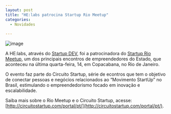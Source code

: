 ```yaml
---
layout: post
title: "HE:labs patrocina Startup Rio Meetup"
categories:
  - Novidades
     
---
```


![image](/blog/images/posts/2012-11-16/startupriomeetup.jpg)

A HE:labs, através do [Startup DEV](http://startupdev.com.br/), foi a patrocinadora do [Startup Rio Meetup](http://circuitostartup.com/portal/pt/rio), um dos principais encontros de empreendedores do Estado, que aconteceu na última quarta-feira, 14, em Copacabana, no Rio de Janeiro.

O evento faz parte do Circuito Startup, série de econtros que tem o objetivo  de conectar pessoas e negócios relacionados ao “Movimento StartUp” no Brasil, estimulando o empreendedorismo focado em inovação e escalabilidade.

Saiba mais sobre o Rio Meetup e o Circuito Startup, acesse: [http://circuitostartup.com/portal/pt/](http://circuitostartup.com/portal/pt/).



